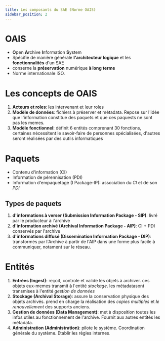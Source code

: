 ```yaml
---
title: Les composants du SAE (Norme OAIS)
sidebar_position: 2
---
```


# OAIS

- **O**pen **A**rchive **I**nformation **S**ystem
- Spécifie de manière générale **l'architecteur logique** et les **fonctionnalités** d'un SAE
- conserne la **préservation** numérique **à long terme**
- Norme internationale ISO.

# Les concepts de OAIS

1. **Acteurs et roles**: les intervenant et leur roles
2. **Modèle de données**: fichiers à préserver et métadata. Repose sur l'idée que l'information constitue des paquets et que ces paquests ne sont pas les memes.
3. **Modèle fonctionnel**: définit 6 entités comprenant 30 fonctions, certaines nécessitent le savoir-faire de personnes spécialisées, d'autres seront réalisées par des outils informatiques

# Paquets

- Contenu d'information (CI)
- Information de pérennisation (PDI)
- Information d'empaquetage (I Package-IP): association du _CI_ et de son _PDI_

## Types de paquets

1. **d'informations à verser (Submission Information Package - SIP)**: livré par le producteur à l'archive
2. **d'information archivé (Archival Information Package - AIP)**: CI + PDI conservés par l'archive
3. **d'informations diffusé (Dissemination Information Package - DIP)**: transformés par l'Archive à partir de l'AIP dans une forme plus facile à communiquer, notament sur le réseau.

# Entités

1. **Entrées (Ingest)**: reçoit, controle et valide les objets à archiver. ces objets eux-memes transmit à l'entité _stockage_. les métadatasont transmises à l'entité _gestion de données_
2. **Stockage (Archival Storage)**: assure la conservation physique des objets archivés. prend en charge la réalisation des _copies multiples_ et _le renouvellement_ des supports anciens.
3. **Gestion de données (Data Management)**: met à disposition toutes les infos utiles au fonctionnement de l'archive. Fournit aux autres entités les métadata.
4. **Administration (Administration)**: pilote le système. Coordination générale du système. Etablir les règles internes.
